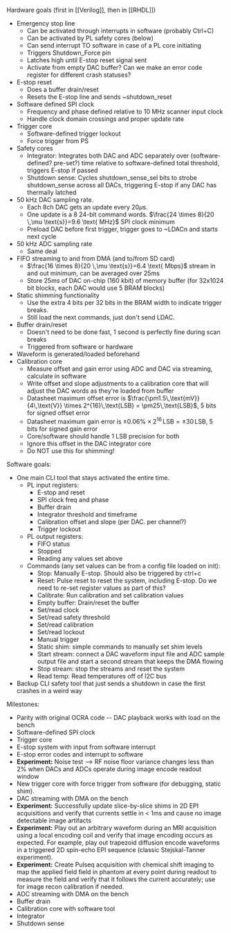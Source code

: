 Hardware goals (first in [[Verilog]], then in [[RHDL]])
- Emergency stop line
	- Can be activated through interrupts in software (probably Ctrl+C)
	- Can be activated by PL safety cores (below)
	- Can send interrupt TO software in case of a PL core initiating
	- Triggers Shutdown_Force pin
	- Latches high until E-stop reset signal sent
	- Activate from empty DAC buffer? Can we make an error code register for different crash statuses?
- E-stop reset
	- Does a buffer drain/reset
	- Resets the E-stop line and sends ~shutdown_reset
- Software defined SPI clock
	- Frequency and phase defined relative to 10 MHz scanner input clock
	- Handle clock domain crossings and proper update rate
- Trigger core
	- Software-defined trigger lockout
	- Force trigger from PS
- Safety cores
	- Integrator: Integrates both DAC and ADC separately over (software-defined? pre-set?) time relative to software-defined total threshold, triggers E-stop if passed
	- Shutdown sense: Cycles shutdown_sense_sel bits to strobe shutdown_sense across all DACs, triggering E-stop if any DAC has thermally latched
- 50 kHz DAC sampling rate. 
	- Each 8ch DAC gets an update every 20$\mu$s.
	- One update is a 8 24-bit command words. $\frac{24 \times 8}{20 \,\mu \text{s}}=9.6 \text{ MHz}$ SPI clock minimum
	- Preload DAC before first trigger, trigger goes to ~LDACn and starts next cycle
- 50 kHz ADC sampling rate
	- Same deal
- FIFO streaming to and from DMA (and to/from SD card)
	- $\frac{16 \times 8}{20 \,\mu \text{s}}=6.4 \text{ Mbps}$ stream in and out minimum, can be averaged over 25ms
	- Store 25ms of DAC on-chip (160 kbit) of memory buffer (for 32x1024 bit blocks, each DAC would use 5 BRAM blocks)
- Static shimming functionality
	- Use the extra 4 bits per 32 bits in the BRAM width to indicate trigger breaks.
	- Still load the next commands, just don't send LDAC. 
- Buffer drain/reset
	- Doesn't need to be done fast, 1 second is perfectly fine during scan breaks
	- Triggered from software or hardware
- Waveform is generated/loaded beforehand
- Calibration core
	- Measure offset and gain error using ADC and DAC via streaming, calculate in software
	- Write offset and slope adjustments to a calibration core that will adjust the DAC words as they're loaded from buffer
	- Datasheet maximum offset error is $\frac{\pm1.5\,\text{mV}}{4\,\text{V}} \times 2^{16}\,\text{LSB} = \pm25\,\text{LSB}$, 5 bits for signed offset error
	- Datasheet maximum gain error is $\pm 0.06\% \times 2^{16} \,\text{LSB} = \pm 30 \,\text{LSB}$, 5 bits for signed gain error
	- Core/software should handle 1 LSB precision for both
	- Ignore this offset in the DAC integrator core
	- Do NOT use this for shimming!

Software goals:
- One main CLI tool that stays activated the entire time.
	- PL input registers:
		- E-stop and reset
		- SPI clock freq and phase
		- Buffer drain
		- Integrator threshold and timeframe
		- Calibration offset and slope (per DAC. per channel?)
		- Trigger lockout
	- PL output registers:
		- FIFO status
		- Stopped
		- Reading any values set above
	- Commands (any set values can be from a config file loaded on init):
		- Stop: Manually E-stop. Should also be triggered by ctrl+c
		- Reset: Pulse reset to reset the system, including E-stop. Do we need to re-set register values as part of this?
		- Calibrate: Run calibration and set calibration values
		- Empty buffer: Drain/reset the buffer
		- Set/read clock
		- Set/read safety threshold
		- Set/read calibration
		- Set/read lockout
		- Manual trigger
		- Static shim: simple commands to manually set shim levels
		- Start stream: connect a DAC waveform input file and ADC sample output file and start a second stream that keeps the DMA flowing
		- Stop stream: stop the streams and reset the system
		- Read temp: Read temperatures off of I2C bus
- Backup CLI safety tool that just sends a shutdown in case the first crashes in a weird way

Milestones:
- Parity with original OCRA code -- DAC playback works with load on the bench
- Software-defined SPI clock
- Trigger core
- E-stop system with input from software interrupt
- E-stop error codes and interrupt to software
- **Experiment:** Noise test --> RF noise floor variance changes less than 2% when DACs and ADCs operate during image encode readout window
- New trigger core with force trigger from software (for debugging, static shim).
- DAC streaming with DMA on the bench
- **Experiment:** Successfully update slice-by-slice shims in 2D EPI acquisitions and verify that currents settle in < 1ms and cause no image detectable image artifacts
- **Experiment:** Play out an arbitrary waveform during an MRI acquisition using a local encoding coil and verify that image encoding occurs as expected.  For example, play out trapezoid diffusion encode waveforms in a triggered 2D spin-echo EPI sequence (classic Stejskal-Tanner experiment).
- **Experiment:** Create Pulseq acquisition with chemical shift imaging to map the applied field field in phantom at every point during readout to measure the field and verify that it follows the current accurately; use for image recon calibration if needed.
- ADC streaming with DMA on the bench
- Buffer drain
- Calibration core with software tool
- Integrator
- Shutdown sense
